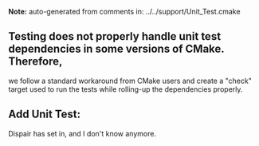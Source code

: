 **Note:** auto-generated from comments in: ../../support/Unit_Test.cmake

## Testing does not properly handle unit test dependencies in some versions of CMake. Therefore,
we follow a standard workaround from CMake users and create a "check" target used to run the
tests while rolling-up the dependencies properly.


## Add Unit Test:

Dispair has set in, and I don't know anymore.


